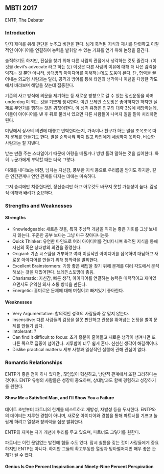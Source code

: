 ## MBTI 2017

ENTP, The Debater

### Introduction

단지 재미를 위해 판단을 늦추고 비판을 한다.
넓게 축적된 지식과 재치를 단련하고 이질적인 아이디어를 연결하여 능력을 발휘할 수 있는 기회를 얻기 위해 논쟁을 즐긴다.

솔직하기도 하지만, 진실을 찾기 위해 다른 사람의 관점에서 생각하는 것도 즐긴다.
(이것을 devil's advocate 라고 하는 듯)
이것은 다른 사람의 이유에 대해 더 나은 감각을 익히는 것 뿐만 아니라, 상대방의 아이디어를 이해하는데도 도움이 된다.
단, 협력을 끌어내는 외교형 사람과는 달리, 공격과 방어를 통해 타인의 생각이나 이념을 다양한 각도에서 바라보며 해답을 찾는데 집중한다.

기존의 사고 방식에 의문을 제기하는 등 새로운 방향으로 갈 수 있는 정신운동을 하며 underdog 이 되는 것을 기쁘게 생각한다.
이런 브레인 스토밍은 좋아하지만 하지만 실제로 무언가를 행하는 것은 귀찮아한다.
이 성격 유형은 인구의 대략 3%에 해당하는데, 이들이 아이디어를 낸 후 뒤로 물러서 있으면 다른 사람들이 나머지 일을 맡아 처리하면 된다.

미팅에서 상사의 의견에 대놓고 반박한다든지, 가족이나 친구가 하는 말을 조목조목 따져 문제를 만들기도 한다. 말을 순화시켜 하지 않고 타인에게 세심하지 못하다.
비슷한 사람과는 잘 지낸다.

받는 만큼 주는 스타일이기 때문에 아량을 베풀거나 빙빙 돌려 말하는 것을 싫어한다. 특히 누군가에게 부탁할 때는 더욱 그렇다.

미래를 내다보는 비전, 넘치는 자신감, 풍부한 지식 등으로 우러름을 받기도 하지만, 깊은 인간관계나 연인 관계를 다지는 데에는 미숙하다.

그저 승리에만 치중한다면, 정신승리만 하고 아무것도 바꾸지 못할 가능성이 높다. 감성적 이해와 배려가 중요하다.


### Strengths and Weaknesses

#### Strengths

- Knowledgeable: 새로운 것을, 특히 추상적 개념을 익히는 좋은 기회를 그냥 보내지 않는다. 꾸준한 공부 보다는 그냥 마구 찾아다니는듯
- Quick Thinker: 유연한 마인드로 여러 아이디어를 건너다니며 축적된 지식을 통해 자신의 혹은 상대방의 의견을 증명한다.
- Origianl: 기존 시스템을 거부하고 여러 이질적인 아이디어를 접목하여 대담하고 새로운 아이디어를 만들기 위해 창의력을 발휘한다.
- Excellent Brainstormers: 가장 좋은 해답을 찾기 위해 문제를 여러 각도에서 분석해보는 것을 재밌어한다. 브레인스토밍에 좋음.
- Charismatic: 자신감, 빠른 생각, 아이디어를 연결하는 능력은 매력적이고 재미있으면서도 유익한 의사 소통 방식을 만든다.
- Energetic: 흥미로운 문제에 대해 며칠이고 빠져있기 좋아한다.

#### Weaknesses

- Very Argumentative: 합의적인 성격의 사람들과 잘 맞지 않는다.
- Insensitive: 다른 사람들의 감정을 잘못 판단하고 관용을 뛰어넘는 논쟁을 벌여 문제를 만들기 쉽다.
- Intolerant: ?
- Can find it difficult to focus: 초기 흥분이 줄어들고 새로운 생각이 생겨나면 또 다른 쪽으로 집중이 넘어간다. 지루함이 너무 쉽게 혼다. 신선한 생각이 해결책이다.
- Dislike practical matters: 세부 사항과 일상적인 실행에 관해 관심이 없다.


### Romantic Relationships

ENTP가 좋은 점이 하나 있다면, 끊임없이 혁신하고, 낭만적 관계에서 또한 그러하다는 것이다. ENTP 유형의 사람들은 성장이 중요하며, 상대방과도 함꼐 경험하고 성장하기를 원한다.

#### Show Me a Satisfied Man, and I’ll Show You a Failure

데이트 초반부터 파트너의 한계를 테스트하고 개방성, 자발성 등을 푸시한다. ENTP와의 데이터는 지루한 경험이 아니며, 새로운 아이디어와 경험을 통해 파트너를 기쁘고 놀랍게 하려고 열정과 창의력을 십분 발휘한다.

ENTP의 재미는 자기 개선에 뿌리를 두고 있으며, 파트너도 그렇기를 원한다.

파트너는 이런 끊임없는 발전에 힘들 수도 있다. 잠시 쉴틈을 갖는 것이 사람들에게 중요하지만 ENTP는 아니다. 하지만 그들의 확고부동한 열정과 맞아떨어지면 매우 좋은 관계가 될 수 있다.


#### Genius Is One Percent Inspiration and Ninety-Nine Percent Perspiration

